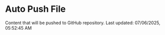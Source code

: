 # Auto Push File

Content that will be pushed to GitHub repository.
Last updated: 07/06/2025, 05:52:45 AM